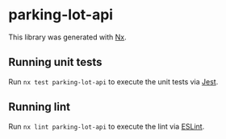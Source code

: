 # parking-lot-api

This library was generated with [Nx](https://nx.dev).

## Running unit tests

Run `nx test parking-lot-api` to execute the unit tests via [Jest](https://jestjs.io).

## Running lint

Run `nx lint parking-lot-api` to execute the lint via [ESLint](https://eslint.org/).
